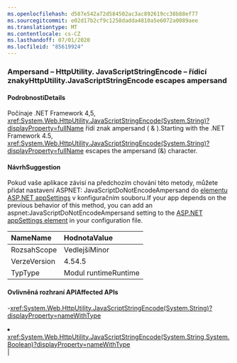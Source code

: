 ```yaml
---
ms.openlocfilehash: d587e542a72d584502ac3ac892619cc38b88ef77
ms.sourcegitcommit: e02d17b2cf9c1258dadda4810a5e6072a0089aee
ms.translationtype: MT
ms.contentlocale: cs-CZ
ms.lasthandoff: 07/01/2020
ms.locfileid: "85619924"
---
```

### <a name="httputilityjavascriptstringencode-escapes-ampersand"></a><span data-ttu-id="2143f-101">Ampersand – HttpUtility. JavaScriptStringEncode – řídicí znaky</span><span class="sxs-lookup"><span data-stu-id="2143f-101">HttpUtility.JavaScriptStringEncode escapes ampersand</span></span>

#### <a name="details"></a><span data-ttu-id="2143f-102">Podrobnosti</span><span class="sxs-lookup"><span data-stu-id="2143f-102">Details</span></span>

<span data-ttu-id="2143f-103">Počínaje .NET Framework 4,5, <xref:System.Web.HttpUtility.JavaScriptStringEncode(System.String)?displayProperty=fullName> řídí znak ampersand ( &amp; ).</span><span class="sxs-lookup"><span data-stu-id="2143f-103">Starting with the .NET Framework 4.5, <xref:System.Web.HttpUtility.JavaScriptStringEncode(System.String)?displayProperty=fullName> escapes the ampersand (&amp;) character.</span></span>

#### <a name="suggestion"></a><span data-ttu-id="2143f-104">Návrh</span><span class="sxs-lookup"><span data-stu-id="2143f-104">Suggestion</span></span>

<span data-ttu-id="2143f-105">Pokud vaše aplikace závisí na předchozím chování této metody, můžete přidat nastavení ASPNET: JavaScriptDoNotEncodeAmpersand do [elementu ASP.NET appSettings](https://docs.microsoft.com/previous-versions/aspnet/hh975440(v=vs.120)) v konfiguračním souboru.</span><span class="sxs-lookup"><span data-stu-id="2143f-105">If your app depends on the previous behavior of this method, you can add an aspnet:JavaScriptDoNotEncodeAmpersand setting to the [ASP.NET appSettings element](https://docs.microsoft.com/previous-versions/aspnet/hh975440(v=vs.120)) in your configuration file.</span></span>

| <span data-ttu-id="2143f-106">Name</span><span class="sxs-lookup"><span data-stu-id="2143f-106">Name</span></span>    | <span data-ttu-id="2143f-107">Hodnota</span><span class="sxs-lookup"><span data-stu-id="2143f-107">Value</span></span>       |
|:--------|:------------|
| <span data-ttu-id="2143f-108">Rozsah</span><span class="sxs-lookup"><span data-stu-id="2143f-108">Scope</span></span>   |<span data-ttu-id="2143f-109">Vedlejší</span><span class="sxs-lookup"><span data-stu-id="2143f-109">Minor</span></span>|
|<span data-ttu-id="2143f-110">Verze</span><span class="sxs-lookup"><span data-stu-id="2143f-110">Version</span></span>|<span data-ttu-id="2143f-111">4.5</span><span class="sxs-lookup"><span data-stu-id="2143f-111">4.5</span></span>|
|<span data-ttu-id="2143f-112">Typ</span><span class="sxs-lookup"><span data-stu-id="2143f-112">Type</span></span>|<span data-ttu-id="2143f-113">Modul runtime</span><span class="sxs-lookup"><span data-stu-id="2143f-113">Runtime</span></span>

#### <a name="affected-apis"></a><span data-ttu-id="2143f-114">Ovlivněná rozhraní API</span><span class="sxs-lookup"><span data-stu-id="2143f-114">Affected APIs</span></span>

-<xref:System.Web.HttpUtility.JavaScriptStringEncode(System.String)?displayProperty=nameWithType></li><li><xref:System.Web.HttpUtility.JavaScriptStringEncode(System.String,System.Boolean)?displayProperty=nameWithType></li></ul>|

